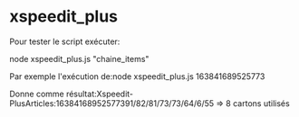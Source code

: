# xspeedit_plus
Pour tester le script exécuter:

node xspeedit_plus.js "chaine_items"

Par exemple l'exécution de:node xspeedit_plus.js 163841689525773

Donne comme résultat:Xspeedit-PlusArticles:16384168952577391/82/81/73/73/64/6/55 => 8 cartons utilisés
